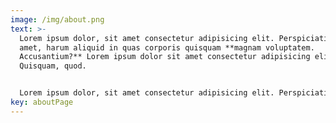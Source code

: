 ```yaml
---
image: /img/about.png
text: >-
  Lorem ipsum dolor, sit amet consectetur adipisicing elit. Perspiciatis ducimus
  amet, harum aliquid in quas corporis quisquam **magnam voluptatem.
  Accusantium?** Lorem ipsum dolor sit amet consectetur adipisicing elit.
  Quisquam, quod.


  Lorem ipsum dolor, sit amet consectetur adipisicing elit. Perspiciatis ducimus amet, harum aliquid in quas corporis quisquam magnam voluptatem. Accusantium? Lorem ipsum dolor sit amet consectetur adipisicing elit. Quisquam, quod.
key: aboutPage
---
```

